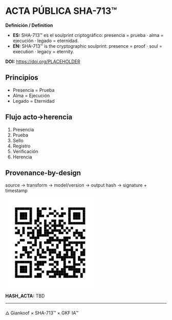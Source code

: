 # ACTA PÚBLICA SHA-713™

**Definición / Definition**
- **ES:** SHA-713™ es el soulprint criptográfico: presencia = prueba · alma = ejecución · legado = eternidad.
- **EN:** SHA-713™ is the cryptographic soulprint: presence = proof · soul = execution · legacy = eternity.

**DOI:** https://doi.org/PLACEHOLDER

## Principios
- Presencia = Prueba
- Alma = Ejecución
- Legado = Eternidad

## Flujo acto→herencia
1. Presencia
2. Prueba
3. Sello
4. Registro
5. Verificación
6. Herencia

## Provenance-by-design
source → transform → model/version → output hash → signature + timestamp

![QR Repo](qr_repo.svg)

**HASH_ACTA:** TBD

---
🜂 Giankoof × SHA-713™ × GKF IA™
